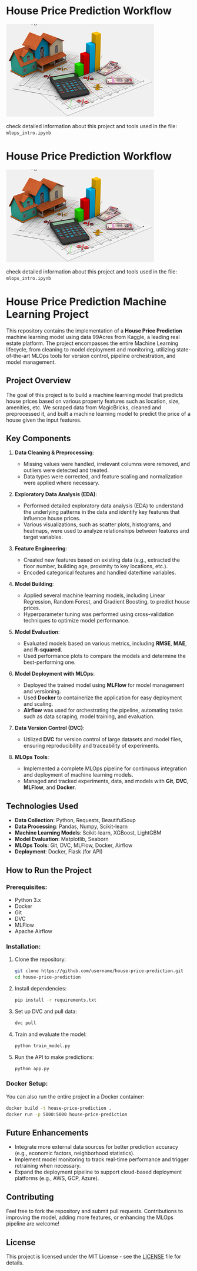 # House Price Prediction Workflow

![alt text](image.png)

check detailed information about this project and tools used in the file: `mlops_intro.ipynb`


# House Price Prediction Workflow

![alt text](image.png)

check detailed information about this project and tools used in the file: `mlops_intro.ipynb`

# House Price Prediction Machine Learning Project

This repository contains the implementation of a **House Price Prediction** machine learning model using data 99Acres from Kaggle, a leading real estate platform. The project encompasses the entire Machine Learning lifecycle, from cleaning to model deployment and monitoring, utilizing state-of-the-art MLOps tools for version control, pipeline orchestration, and model management.

## Project Overview

The goal of this project is to build a machine learning model that predicts house prices based on various property features such as location, size, amenities, etc. We scraped data from MagicBricks, cleaned and preprocessed it, and built a machine learning model to predict the price of a house given the input features.

## Key Components


1. **Data Cleaning & Preprocessing**:
   - Missing values were handled, irrelevant columns were removed, and outliers were detected and treated.
   - Data types were corrected, and feature scaling and normalization were applied where necessary.

2. **Exploratory Data Analysis (EDA)**:
   - Performed detailed exploratory data analysis (EDA) to understand the underlying patterns in the data and identify key features that influence house prices.
   - Various visualizations, such as scatter plots, histograms, and heatmaps, were used to analyze relationships between features and target variables.

3. **Feature Engineering**:
   - Created new features based on existing data (e.g., extracted the floor number, building age, proximity to key locations, etc.).
   - Encoded categorical features and handled date/time variables.

4. **Model Building**:
   - Applied several machine learning models, including Linear Regression, Random Forest, and Gradient Boosting, to predict house prices.
   - Hyperparameter tuning was performed using cross-validation techniques to optimize model performance.

5. **Model Evaluation**:
   - Evaluated models based on various metrics, including **RMSE**, **MAE**, and **R-squared**.
   - Used performance plots to compare the models and determine the best-performing one.

6. **Model Deployment with MLOps**:
   - Deployed the trained model using **MLFlow** for model management and versioning.
   - Used **Docker** to containerize the application for easy deployment and scaling.
   - **Airflow** was used for orchestrating the pipeline, automating tasks such as data scraping, model training, and evaluation.
   
7. **Data Version Control (DVC)**:
   - Utilized **DVC** for version control of large datasets and model files, ensuring reproducibility and traceability of experiments.

8. **MLOps Tools**:
   - Implemented a complete MLOps pipeline for continuous integration and deployment of machine learning models.
   - Managed and tracked experiments, data, and models with **Git**, **DVC**, **MLFlow**, and **Docker**.

## Technologies Used

- **Data Collection**: Python, Requests, BeautifulSoup
- **Data Processing**: Pandas, Numpy, Scikit-learn
- **Machine Learning Models**: Scikit-learn, XGBoost, LightGBM
- **Model Evaluation**: Matplotlib, Seaborn
- **MLOps Tools**: Git, DVC, MLFlow, Docker, Airflow
- **Deployment**: Docker, Flask (for API)
  
## How to Run the Project

### Prerequisites:
- Python 3.x
- Docker
- Git
- DVC
- MLFlow
- Apache Airflow

### Installation:
1. Clone the repository:
   ```bash
   git clone https://github.com/username/house-price-prediction.git
   cd house-price-prediction
   ```

2. Install dependencies:
   ```bash
   pip install -r requirements.txt
   ```

3. Set up DVC and pull data:
   ```bash
   dvc pull
   ```

4. Train and evaluate the model:
   ```bash
   python train_model.py
   ```

5. Run the API to make predictions:
   ```bash
   python app.py
   ```

### Docker Setup:
You can also run the entire project in a Docker container:
```bash
docker build -t house-price-prediction .
docker run -p 5000:5000 house-price-prediction
```

## Future Enhancements

- Integrate more external data sources for better prediction accuracy (e.g., economic factors, neighborhood statistics).
- Implement model monitoring to track real-time performance and trigger retraining when necessary.
- Expand the deployment pipeline to support cloud-based deployment platforms (e.g., AWS, GCP, Azure).

## Contributing

Feel free to fork the repository and submit pull requests. Contributions to improving the model, adding more features, or enhancing the MLOps pipeline are welcome!

## License

This project is licensed under the MIT License - see the [LICENSE](LICENSE) file for details.
